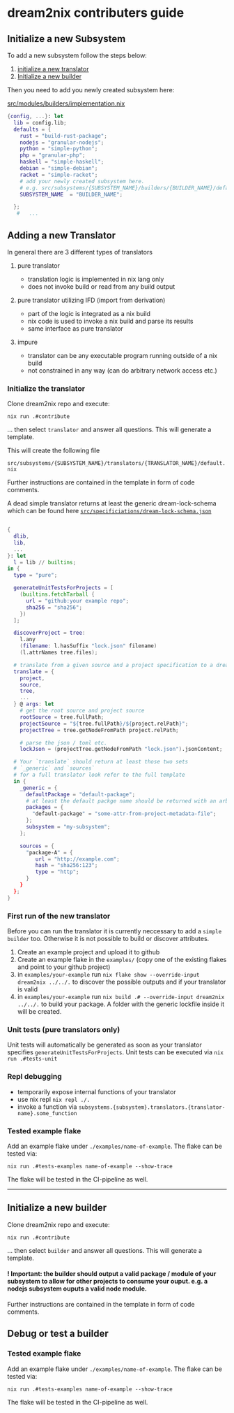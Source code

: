 # dream2nix contributers guide

## Initialize a new Subsystem

To add a new subsystem follow the steps below:

1. [initialize a new translator](#Initialize-a-new-translator)
2. [Initialize a new builder](#Initialize-a-new-builder)

Then you need to add you newly created subsystem here:

[src/modules/builders/implementation.nix](https://github.com/nix-community/dream2nix/blob/main/src/modules/builders/implementation.nix)

```nix
{config, ...}: let
  lib = config.lib;
  defaults = {
    rust = "build-rust-package";
    nodejs = "granular-nodejs";
    python = "simple-python";
    php = "granular-php";
    haskell = "simple-haskell";
    debian = "simple-debian";
    racket = "simple-racket";
    # add your newly created subsystem here.
    # e.g. src/subsystems/{SUBSYSTEM_NAME}/builders/{BUILDER_NAME}/default.nix
    SUBSYSTEM_NAME  = "BUILDER_NAME"; 

  };
   #   ...

```

## Adding a new Translator

In general there are 3 different types of translators

1. pure translator

   - translation logic is implemented in nix lang only
   - does not invoke build or read from any build output

2. pure translator utilizing IFD (import from derivation)

   - part of the logic is integrated as a nix build
   - nix code is used to invoke a nix build and parse its results
   - same interface as pure translator

3. impure

   - translator can be any executable program running outside of a nix build
   - not constrained in any way (can do arbitrary network access etc.)

### Initialize the translator

Clone dream2nix repo and execute:
```shell
nix run .#contribute
```
... then select `translator` and answer all questions. This will generate a template.

This will create the following file

`src/subsystems/{SUBSYSTEM_NAME}/translators/{TRANSLATOR_NAME}/default.nix`

Further instructions are contained in the template in form of code comments.

A dead simple translator returns at least the generic dream-lock-schema which can be found here [`src/specificiations/dream-lock-schema.json`](https://github.com/nix-community/dream2nix/blob/main/src/specifications/dream-lock-schema.json)

```nix

{
  dlib,
  lib,
  ...
}: let
  l = lib // builtins;
in {
  type = "pure";

  generateUnitTestsForProjects = [
    (builtins.fetchTarball {
      url = "github:your example repo";
      sha256 = "sha256";
    })
  ];

  discoverProject = tree:
    l.any
    (filename: l.hasSuffix "lock.json" filename)
    (l.attrNames tree.files);

  # translate from a given source and a project specification to a dream-lock.
  translate = {
    project,
    source,
    tree,
    ...
  } @ args: let
    # get the root source and project source
    rootSource = tree.fullPath;
    projectSource = "${tree.fullPath}/${project.relPath}";
    projectTree = tree.getNodeFromPath project.relPath;

    # parse the json / toml etc.
    lockJson = (projectTree.getNodeFromPath "lock.json").jsonContent;

  # Your `translate` should return at least those two sets
  # `_generic` and `sources` 
  # for a full translator look refer to the full template 
  in {
    _generic = {
      defaultPackage = "default-package";
      # at least the default packge name should be returned with an arbitrary name
      packages = {
        "default-package" = "some-attr-from-project-metadata-file";
      };
      subsystem = "my-subsystem";
    }; 

    sources = {
      "package-A" = {
         url = "http://example.com";
         hash = "sha256:123";
         type = "http";
      }
    }
  };
}

```

### First run of the new translator

Before you can run the translator it is currently neccessary to add a `simple builder` too. Otherwise it is not possible to build or discover attributes.

1. Create an example project and upload it to github
2. Create an example flake in the `examples/` (copy one of the existing flakes and point to your github project)
3. in `examples/your-example` run `nix flake show --override-input dream2nix ../../.` to discover the possible outputs and if your translator is valid
4. in `examples/your-example` run `nix build .# --override-input dream2nix ../../.` to build your package. A folder with the generic lockfile inside it will be created.

### Unit tests (pure translators only)

Unit tests will automatically be generated as soon as your translator specifies `generateUnitTestsForProjects`.
Unit tests can be executed via `nix run .#tests-unit`

### Repl debugging

- temporarily expose internal functions of your translator
- use nix repl `nix repl ./.`
- invoke a function via
   `subsystems.{subsystem}.translators.{translator-name}.some_function`

### Tested example flake

Add an example flake under `./examples/name-of-example`.
The flake can be tested via:
```shell
nix run .#tests-examples name-of-example --show-trace
```
The flake will be tested in the CI-pipeline as well.

---

## Initialize a new builder

Clone dream2nix repo and execute:
```shell
nix run .#contribute
```
... then select `builder` and answer all questions. This will generate a template.

#### ! Important: the builder should output a valid package / module of your subsystem to allow for other projects to consume your ouput. e.g. a nodejs subsystem ouputs a valid node module.


Further instructions are contained in the template in form of code comments.

## Debug or test a builder

### Tested example flake

Add an example flake under `./examples/name-of-example`.
The flake can be tested via:
```shell
nix run .#tests-examples name-of-example --show-trace
```
The flake will be tested in the CI-pipeline as well.
